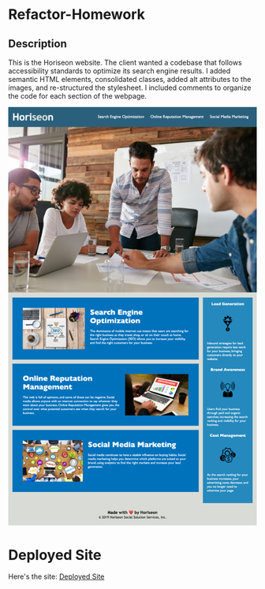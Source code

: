 # Refactor-Homework

## Description

This is the Horiseon website. The client wanted a codebase that follows accessibility standards to optimize its search engine results. I added semantic HTML elements, consolidated classes, added alt attributes to the images, and re-structured the stylesheet. I included comments to organize the code for each section of the webpage.

![Refactor-Homework-Site](./assets/images/Refactor-Homework-Screenshot.png)

# Deployed Site

Here's the site:
[Deployed Site](https://jdinh3.github.io/Refactor-Homework/)
